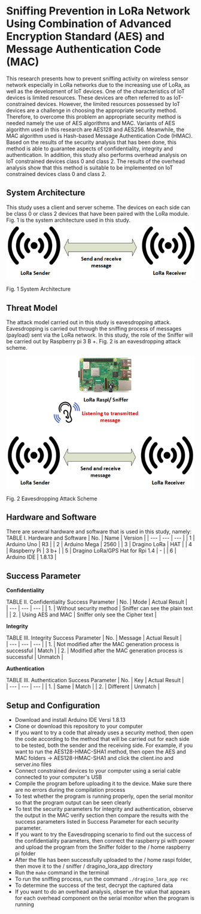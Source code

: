 # Sniffing Prevention in LoRa Network Using Combination of Advanced Encryption Standard (AES) and Message Authentication Code (MAC)
This research presents how to prevent sniffing activity on wireless sensor network especially in LoRa networks due to the increasing use of LoRa, as well as the development of IoT devices. One of the characteristics of IoT devices is limited resources. These devices are often referred to as IoT-constrained devices. However, the limited resources possessed by IoT devices are a challenge in choosing the appropriate security method. Therefore, to overcome this problem an appropriate security method is needed namely the use of AES algorithms and MAC. Variants of AES algorithm used in this research are AES128 and AES256. Meanwhile, the MAC algorithm used is Hash-based Message Authentication Code (HMAC). Based on the results of the security analysis that has been done, this method is able to guarantee aspects of confidentiality, integrity and authentication. In addition, this study also performs overhead analysis on IoT constrained devices class 0 and class 2. The results of the overhead analysis show that this method is suitable to be implemented on IoT constrained devices class 0 and class 2.

## System Architecture
This study uses a client and server scheme. The devices on each side can be class 0 or class 2 devices that have been paired with the LoRa module. Fig. 1 is the system architecture used in this study.
![sys arch](Images/Architecture.png)

Fig. 1 System Architecture


## Threat Model 
The attack model carried out in this study is eavesdropping attack. Eavesdropping is carried out through the sniffing process of messages (payload) sent via the LoRa network. In this study, the role of the Sniffer will be carried out by Raspberry pi 3 B +. Fig. 2 is an eavesdropping attack scheme.

![Threat Model](Images/SniffingProcess.jpg)

Fig. 2 Eavesdropping Attack Scheme

## Hardware and Software 
There are several hardware and software that is used in this study, namely:
TABLE I. Hardware and Software
| No. | Name | Version |
| --- | --- | --- |
| 1 | Arduino Uno |	R3 |
| 2 | Arduino Mega | 2560 |
| 3 | Dragino LoRa | HAT |
| 4 | Raspberry Pi | 3 b+ |
| 5 | Dragino LoRa/GPS Hat for Rpi	1.4 | - |
| 6 | Arduino IDE	| 1.8.13 |

## Success Parameter
**Confidentiality**

TABLE II. 	Confidentiality Success Parameter
| No. | 	Mode	| Actual Result | 	
| --- | --- | --- |
| 1. | Without security method	| Sniffer can see the plain text |
| 2. | Using AES and MAC	| Sniffer only see the Cipher text |

**Integrity**

TABLE III. 	Integrity Success Parameter
| No. | 	Message	| Actual Result | 	
| --- | --- | --- |
| 1. | Not modified after the MAC generation process is successful |	Match |
| 2. | Modified after the MAC generation process is successful	| Unmatch |

**Authentication**

TABLE III. 	Authentication Success Parameter
| No. | 	Key	| Actual Result | 	
| --- | --- | --- |
| 1. | Same |	Match |
| 2. | Different	| Unmatch |

## Setup and Configuration
- Download and install Arduino IDE Versi 1.8.13
- Clone or download this repository to your computer
- If you want to try a code that already uses a security method, then open the code according to the method that will be carried out for each side to be tested, both the sender and the receiving side. For example, if you want to run the AES128-HMAC-SHA1 method, then open the AES and MAC folders -> AES128-HMAC-SHA1 and click the client.ino and server.ino files
- Connect constrained devices to your computer using a serial cable connected to your computer's USB
- Compile the program before uploading it to the device. Make sure there are no errors during the compilation process
- To test whether the program is running properly, open the serial monitor so that the program output can be seen clearly
- To test the security parameters for integrity and authentication, observe the output in the MAC verify section then compare the results with the success parameters listed in Success Parameter for each security parameter.
- If you want to try the Eavesdropping scenario to find out the success of the confidentiality parameters, then connect the raspberry pi with power and upload the program from the Sniffer folder to the / home raspberry pi folder
- After the file has been successfully uploaded to the / home raspi folder, then move it to the / sniffer / dragino_lora_app directory
- Run the `make` command in the terminal
- To run the sniffing process, run the command `./dragino_lora_app rec`
- To determine the success of the test, decrypt the captured data
- If you want to do an overhead analysis, observe the value that appears for each overhead component on the serial monitor when the program is running
